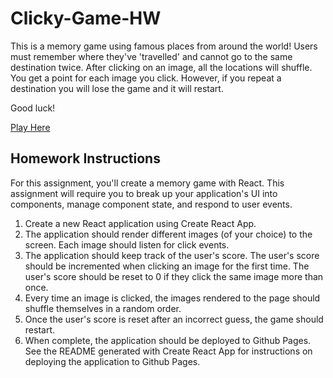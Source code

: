 # Clicky-Game-HW

This is a memory game using famous places from around the world! Users must remember where they've 'travelled' and cannot go to the same destination twice. After clicking on an image, all the locations will shuffle. You get a point for each image you click. However, if you repeat a destination you will lose the game and it will restart.

Good luck!

[Play Here](https://cerisemiller.github.io/Clicky-Game-HW/)

## Homework Instructions
For this assignment, you'll create a memory game with React. This assignment will require you to break up your application's UI into components, manage component state, and respond to user events.

1. Create a new React application using Create React App.
2. The application should render different images (of your choice) to the screen. Each image should listen for click events.
3. The application should keep track of the user's score. The user's score should be incremented when clicking an image for the first time. The user's score should be reset to 0 if they click the same image more than once.
4. Every time an image is clicked, the images rendered to the page should shuffle themselves in a random order.
5. Once the user's score is reset after an incorrect guess, the game should restart.
6. When complete, the application should be deployed to Github Pages. See the README generated with Create React App for instructions on deploying the application to Github Pages.
